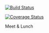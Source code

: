 [![Build Status](https://travis-ci.org/shuangliu12/Lunchioneer.svg?branch=welcome_front_end)](https://travis-ci.org/shuangliu12/Lunchioneer)

[![Coverage Status](https://coveralls.io/repos/shuangliu12/Lunchioneer/badge.png?branch=welcome_front_end)](https://coveralls.io/r/shuangliu12/Lunchioneer?branch=welcome_front_end)

Meet & Lunch


